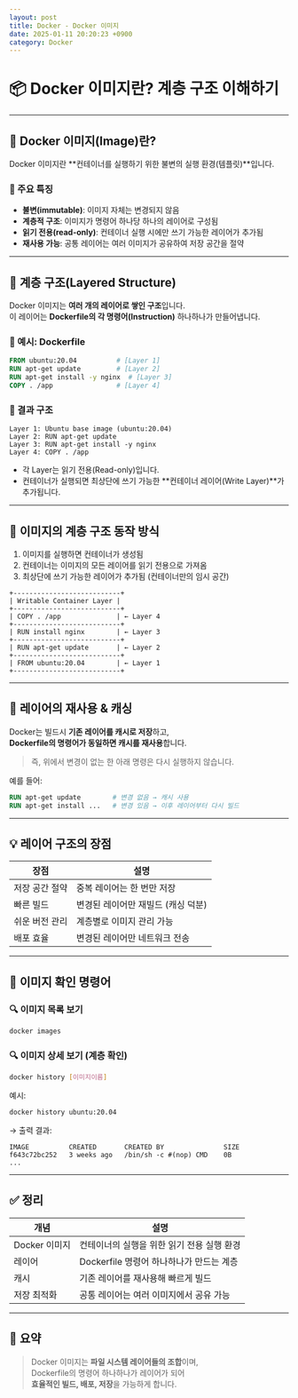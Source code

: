 ```yaml
---
layout: post
title: Docker - Docker 이미지
date: 2025-01-11 20:20:23 +0900
category: Docker
---
```

# 📦 Docker 이미지란? 계층 구조 이해하기

---

## 🐳 Docker 이미지(Image)란?

Docker 이미지란 **컨테이너를 실행하기 위한 불변의 실행 환경(템플릿)**입니다.

### 📌 주요 특징
- **불변(immutable)**: 이미지 자체는 변경되지 않음
- **계층적 구조**: 이미지가 명령어 하나당 하나의 레이어로 구성됨
- **읽기 전용(read-only)**: 컨테이너 실행 시에만 쓰기 가능한 레이어가 추가됨
- **재사용 가능**: 공통 레이어는 여러 이미지가 공유하여 저장 공간을 절약

---

## 🧱 계층 구조(Layered Structure)

Docker 이미지는 **여러 개의 레이어로 쌓인 구조**입니다.  
이 레이어는 **Dockerfile의 각 명령어(Instruction)** 하나하나가 만들어냅니다.

### 🔹 예시: Dockerfile

```Dockerfile
FROM ubuntu:20.04          # [Layer 1]
RUN apt-get update         # [Layer 2]
RUN apt-get install -y nginx  # [Layer 3]
COPY . /app                # [Layer 4]
```

### 📐 결과 구조

```
Layer 1: Ubuntu base image (ubuntu:20.04)
Layer 2: RUN apt-get update
Layer 3: RUN apt-get install -y nginx
Layer 4: COPY . /app
```

- 각 Layer는 읽기 전용(Read-only)입니다.
- 컨테이너가 실행되면 최상단에 쓰기 가능한 **컨테이너 레이어(Write Layer)**가 추가됩니다.

---

## 🔄 이미지의 계층 구조 동작 방식

1. 이미지를 실행하면 컨테이너가 생성됨
2. 컨테이너는 이미지의 모든 레이어를 읽기 전용으로 가져옴
3. 최상단에 쓰기 가능한 레이어가 추가됨 (컨테이너만의 임시 공간)

```
+---------------------------+
| Writable Container Layer |
+---------------------------+
| COPY . /app              | ← Layer 4
+---------------------------+
| RUN install nginx        | ← Layer 3
+---------------------------+
| RUN apt-get update       | ← Layer 2
+---------------------------+
| FROM ubuntu:20.04        | ← Layer 1
+---------------------------+
```

---

## 🔁 레이어의 재사용 & 캐싱

Docker는 빌드시 **기존 레이어를 캐시로 저장**하고,  
**Dockerfile의 명령어가 동일하면 캐시를 재사용**합니다.

> 즉, 위에서 변경이 없는 한 아래 명령은 다시 실행하지 않습니다.

예를 들어:
```Dockerfile
RUN apt-get update        # 변경 없음 → 캐시 사용
RUN apt-get install ...   # 변경 있음 → 이후 레이어부터 다시 빌드
```

---

## 💡 레이어 구조의 장점

| 장점 | 설명 |
|------|------|
| 저장 공간 절약 | 중복 레이어는 한 번만 저장 |
| 빠른 빌드 | 변경된 레이어만 재빌드 (캐싱 덕분) |
| 쉬운 버전 관리 | 계층별로 이미지 관리 가능 |
| 배포 효율 | 변경된 레이어만 네트워크 전송 |

---

## 🧪 이미지 확인 명령어

### 🔍 이미지 목록 보기
```bash
docker images
```

### 🔍 이미지 상세 보기 (계층 확인)
```bash
docker history [이미지이름]
```

예시:
```bash
docker history ubuntu:20.04
```

→ 출력 결과:
```
IMAGE          CREATED       CREATED BY               SIZE
f643c72bc252   3 weeks ago   /bin/sh -c #(nop) CMD    0B
...
```

---

## ✅ 정리

| 개념 | 설명 |
|------|------|
| Docker 이미지 | 컨테이너의 실행을 위한 읽기 전용 실행 환경 |
| 레이어 | Dockerfile 명령어 하나하나가 만드는 계층 |
| 캐시 | 기존 레이어를 재사용해 빠르게 빌드 |
| 저장 최적화 | 공통 레이어는 여러 이미지에서 공유 가능 |

---

## 📌 요약

> Docker 이미지는 **파일 시스템 레이어들의 조합**이며,  
> Dockerfile의 명령어 하나하나가 레이어가 되어  
> **효율적인 빌드, 배포, 저장**을 가능하게 합니다.